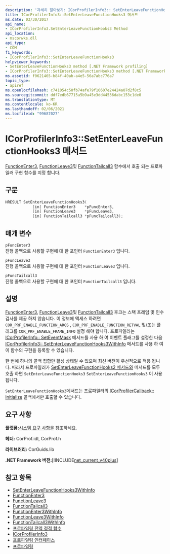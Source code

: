 ```yaml
---
description: '자세히 알아보기: ICorProfilerInfo3:: SetEnterLeaveFunctionHooks3 메서드'
title: ICorProfilerInfo3::SetEnterLeaveFunctionHooks3 메서드
ms.date: 03/30/2017
api_name:
- ICorProfilerInfo3.SetEnterLeaveFunctionHooks3 Method
api_location:
- mscorwks.dll
api_type:
- COM
f1_keywords:
- ICorProfilerInfo3::SetEnterLeaveFunctionHooks3
helpviewer_keywords:
- SetEnterLeaveFunctionHooks3 method [.NET Framework profiling]
- ICorProfilerInfo3::SetEnterLeaveFunctionHooks3 method [.NET Framework profiling]
ms.assetid: f0621465-b84f-40ab-a4e5-56a7abc776a7
topic_type:
- apiref
ms.openlocfilehash: c741054c50fb74afe79f10607e24424a07d2f8c5
ms.sourcegitcommit: ddf7edb67715a5b9a45e3dd44536dabc153c1de0
ms.translationtype: MT
ms.contentlocale: ko-KR
ms.lasthandoff: 02/06/2021
ms.locfileid: "99687027"
---
```

# <a name="icorprofilerinfo3setenterleavefunctionhooks3-method"></a>ICorProfilerInfo3::SetEnterLeaveFunctionHooks3 메서드

[FunctionEnter3](functionenter3-function.md), [FunctionLeave3](functionleave3-function.md)및 [FunctionTailcall3](functiontailcall3-function.md) 함수에서 호출 되는 프로파일러 구현 함수를 지정 합니다.  
  
## <a name="syntax"></a>구문  
  
```cpp  
HRESULT SetEnterLeaveFunctionHooks3(  
            [in] FunctionEnter3    *pFuncEnter3,  
            [in] FunctionLeave3    *pFuncLeave3,  
            [in] FunctionTailcall3 *pFuncTailcall3);  
```  
  
## <a name="parameters"></a>매개 변수  

 `pFuncEnter3`  
 진행 콜백으로 사용할 구현에 대 한 포인터 `FunctionEnter3` 입니다.  
  
 `pFuncLeave3`  
 진행 콜백으로 사용할 구현에 대 한 포인터 `FunctionLeave3` 입니다.  
  
 `pFuncTailcall3`  
 진행 콜백으로 사용할 구현에 대 한 포인터 `FunctionTailcall3` 입니다.  
  
## <a name="remarks"></a>설명  

 [FunctionEnter3](functionenter3-function.md), [FunctionLeave3](functionleave3-function.md)및 [FunctionTailcall3](functiontailcall3-function.md) 후크는 스택 프레임 및 인수 검사를 제공 하지 않습니다. 이 정보에 액세스 하려면 `COR_PRF_ENABLE_FUNCTION_ARGS` , `COR_PRF_ENABLE_FUNCTION_RETVAL` 및/또는 플래그를  `COR_PRF_ENABLE_FRAME_INFO` 설정 해야 합니다. 프로파일러는 [ICorProfilerInfo:: SetEventMask](icorprofilerinfo-seteventmask-method.md) 메서드를 사용 하 여 이벤트 플래그를 설정한 다음 [ICorProfilerInfo3:: SetEnterLeaveFunctionHooks3WithInfo](icorprofilerinfo3-setenterleavefunctionhooks3withinfo-method.md) 메서드를 사용 하 여이 함수의 구현을 등록할 수 있습니다.  
  
 한 번에 하나의 콜백 집합만 활성 상태일 수 있으며 최신 버전이 우선적으로 적용 됩니다. 따라서 프로파일러가 [SetEnterLeaveFunctionHooks2 메서드와](icorprofilerinfo2-setenterleavefunctionhooks2-method.md) 메서드를 모두 호출 하면 `SetEnterLeaveFunctionHooks3` `SetEnterLeaveFunctionHooks3` 이 사용 됩니다.  
  
 `SetEnterLeaveFunctionHooks3`메서드는 프로파일러의 [ICorProfilerCallback:: Initialize](icorprofilercallback-initialize-method.md) 콜백에서만 호출할 수 있습니다.  
  
## <a name="requirements"></a>요구 사항  

 **플랫폼:**[시스템 요구 사항](../../get-started/system-requirements.md)을 참조하세요.  
  
 **헤더:** CorProf.idl, CorProf.h  
  
 **라이브러리:** CorGuids.lib  
  
 **.NET Framework 버전:**[!INCLUDE[net_current_v40plus](../../../../includes/net-current-v40plus-md.md)]  
  
## <a name="see-also"></a>참고 항목

- [SetEnterLeaveFunctionHooks3WithInfo](icorprofilerinfo3-setenterleavefunctionhooks3withinfo-method.md)
- [FunctionEnter3](functionenter3-function.md)
- [FunctionLeave3](functionleave3-function.md)
- [FunctionTailcall3](functiontailcall3-function.md)
- [FunctionEnter3WithInfo](functionenter3withinfo-function.md)
- [FunctionLeave3WithInfo](functionleave3withinfo-function.md)
- [FunctionTailcall3WithInfo](functiontailcall3withinfo-function.md)
- [프로파일링 전역 정적 함수](profiling-global-static-functions.md)
- [ICorProfilerInfo3](icorprofilerinfo3-interface.md)
- [프로파일링 인터페이스](profiling-interfaces.md)
- [프로파일링](index.md)
